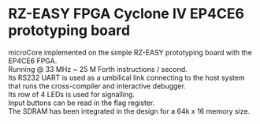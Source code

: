 # RZ-EASY FPGA Cyclone IV EP4CE6 prototyping board
microCore implemented on the simple RZ-EASY prototyping board with the EP4CE6 FPGA.<BR>
Running @ 33 MHz ~ 25 M Forth instructions / second.<BR>
Its RS232 UART is used as a umbilical link connecting to the host system that runs the cross-compiler and interactive debugger.<BR>
Its row of 4 LEDs is used for signalling.<BR>
Input buttons can be read in the flag register.<BR>
The SDRAM has been integrated in the design for a 64k x 16 memory size.
